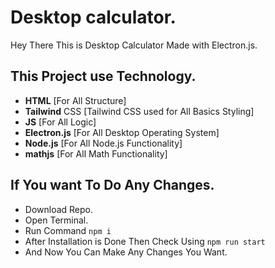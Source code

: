 # Desktop calculator.

Hey There This is Desktop Calculator Made with Electron.js.

## This Project use Technology.

- **HTML** [For All Structure]
- **Tailwind** CSS [Tailwind CSS used for All Basics Styling]
- **JS** [For All Logic]
- **Electron.js** [For All Desktop Operating System]
- **Node.js** [For All Node.js Functionality]
- **mathjs** [For All Math Functionality]

## If You want To Do Any Changes.

- Download Repo.
- Open Terminal.
- Run Command `npm i`
- After Installation is Done Then Check Using `npm run start`
- And Now You Can Make Any Changes You Want.